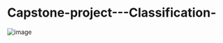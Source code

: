 # Capstone-project---Classification-
![image](https://github.com/Shankyy1199/Capstone-project---Classification-/assets/128234439/a6d0c8fc-65e0-486c-aa1a-a450504e2b46)

